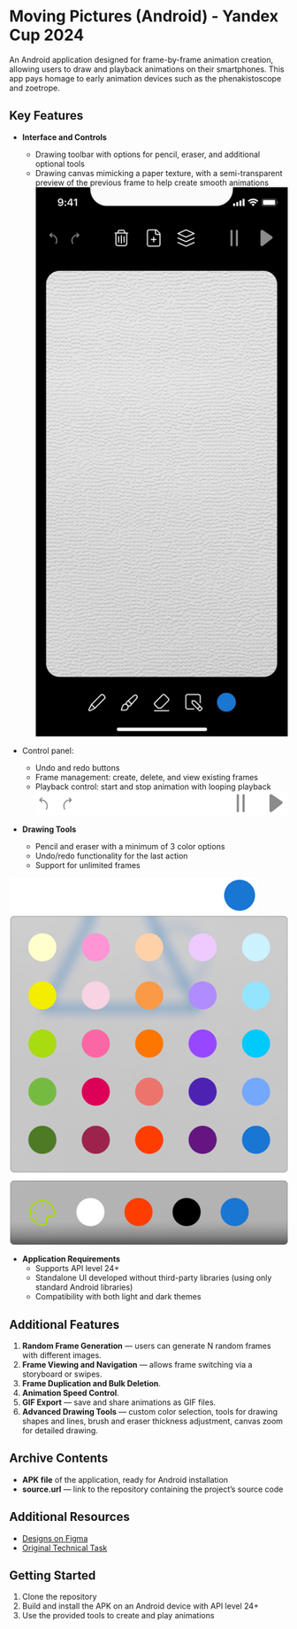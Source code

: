 # Moving Pictures (Android) - Yandex Cup 2024

An Android application designed for frame-by-frame animation creation, allowing users to draw and playback animations on their smartphones. This app pays homage to early animation devices such as the phenakistoscope and zoetrope.

## Key Features

- **Interface and Controls**
  - Drawing toolbar with options for pencil, eraser, and additional optional tools
  - Drawing canvas mimicking a paper texture, with a semi-transparent preview of the previous frame to help create smooth animations
![Canvas](images/canvas.jpg "Example of Canvas")


- Control panel:
  - Undo and redo buttons
  - Frame management: create, delete, and view existing frames
  - Playback control: start and stop animation with looping playback
![top tool bar](images/header.png "Header")


- **Drawing Tools**
  - Pencil and eraser with a minimum of 3 color options
  - Undo/redo functionality for the last action
  - Support for unlimited frames

![bottom tool bar](images/tab_bar.png "Footer")
![palitra](images/palitra.png "Palitra")


- **Application Requirements**
  - Supports API level 24+
  - Standalone UI developed without third-party libraries (using only standard Android libraries)
  - Compatibility with both light and dark themes

## Additional Features

1. **Random Frame Generation** — users can generate N random frames with different images.
2. **Frame Viewing and Navigation** — allows frame switching via a storyboard or swipes.
3. **Frame Duplication and Bulk Deletion**.
4. **Animation Speed Control**.
5. **GIF Export** — save and share animations as GIF files.
6. **Advanced Drawing Tools** — custom color selection, tools for drawing shapes and lines, brush and eraser thickness adjustment, canvas zoom for detailed drawing.

## Archive Contents

- **APK file** of the application, ready for Android installation
- **source.url** — link to the repository containing the project’s source code

## Additional Resources

- [Designs on Figma](https://www.figma.com/design/6QDUA0q5WZV6Fihhw5vPf7/%D0%9F%D1%80%D0%B8%D0%BB%D0%BE%D0%B6%D0%B5%D0%BD%D0%B8%D0%B5-Yandex-Cup-2024-(Copy)?node-id=0-1&t=5LEGC5cfpOYYAQiA-1)
- [Original Technical Task](https://contest.yandex.ru/contest/69723/problems?lang=ru)


## Getting Started

1. Clone the repository
2. Build and install the APK on an Android device with API level 24+
3. Use the provided tools to create and play animations
